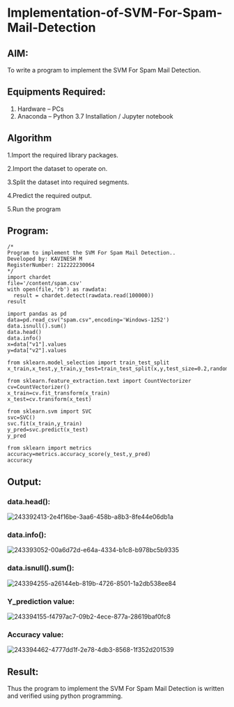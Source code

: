 # Implementation-of-SVM-For-Spam-Mail-Detection

## AIM:
To write a program to implement the SVM For Spam Mail Detection.

## Equipments Required:
1. Hardware – PCs
2. Anaconda – Python 3.7 Installation / Jupyter notebook

## Algorithm
1.Import the required library packages.

2.Import the dataset to operate on.

3.Split the dataset into required segments.

4.Predict the required output.

5.Run the program

## Program:
```
/*
Program to implement the SVM For Spam Mail Detection..
Developed by: KAVINESH M
RegisterNumber: 212222230064 
*/
import chardet 
file='/content/spam.csv'
with open(file,'rb') as rawdata:
  result = chardet.detect(rawdata.read(100000))
result

import pandas as pd
data=pd.read_csv("spam.csv",encoding='Windows-1252')
data.isnull().sum()
data.head()
data.info()
x=data["v1"].values
y=data["v2"].values

from sklearn.model_selection import train_test_split
x_train,x_test,y_train,y_test=train_test_split(x,y,test_size=0.2,random_state=0)

from sklearn.feature_extraction.text import CountVectorizer 
cv=CountVectorizer()
x_train=cv.fit_transform(x_train)
x_test=cv.transform(x_test)

from sklearn.svm import SVC
svc=SVC()
svc.fit(x_train,y_train)
y_pred=svc.predict(x_test)
y_pred

from sklearn import metrics
accuracy=metrics.accuracy_score(y_test,y_pred)
accuracy

```

## Output:
### data.head():
![243392413-2e4f16be-3aa6-458b-a8b3-8fe44e06db1a](https://github.com/kavinesh8476/Implementation-of-SVM-For-Spam-Mail-Detection/assets/118466561/b832a901-0f8d-4783-9eec-c5e222c15643)


### data.info():
![243393052-00a6d72d-e64a-4334-b1c8-b978bc5b9335](https://github.com/kavinesh8476/Implementation-of-SVM-For-Spam-Mail-Detection/assets/118466561/43a24ff5-9859-4609-855c-3e9bdb7da615)


### data.isnull().sum():
![243394255-a26144eb-819b-4726-8501-1a2db538ee84](https://github.com/kavinesh8476/Implementation-of-SVM-For-Spam-Mail-Detection/assets/118466561/f1c8cfd3-ba60-4009-a92c-843f4e66da12)

### Y_prediction value:
![243394155-f4797ac7-09b2-4ece-877a-28619baf0fc8](https://github.com/kavinesh8476/Implementation-of-SVM-For-Spam-Mail-Detection/assets/118466561/3d5d5d3d-f577-428e-84b0-c6daac5200b3)

### Accuracy value:
![243394462-4777dd1f-2e78-4db3-8568-1f352d201539](https://github.com/kavinesh8476/Implementation-of-SVM-For-Spam-Mail-Detection/assets/118466561/dea58504-52a7-486f-8a88-566d8c921773)

## Result:
Thus the program to implement the SVM For Spam Mail Detection is written and verified using python programming.

